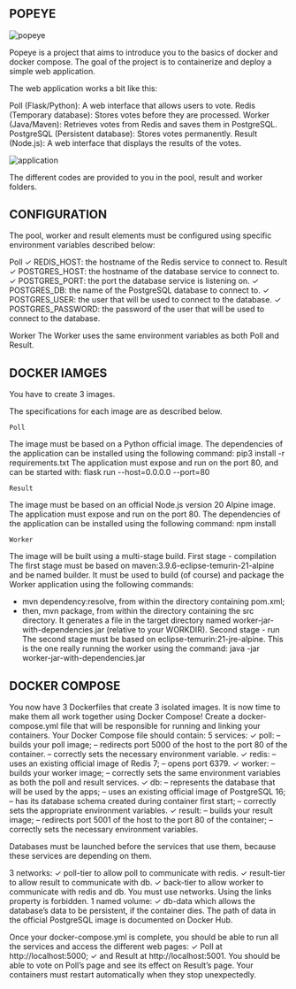 #

## POPEYE 
![popeye](/pictures/Portrait.popeye.png)

Popeye is a project that aims to introduce you to the basics of docker and docker compose.
The goal of the project is to containerize and deploy a simple web application.

The web application works a bit like this:

Poll (Flask/Python): A web interface that allows users to vote.
Redis (Temporary database): Stores votes before they are processed.
Worker (Java/Maven): Retrieves votes from Redis and saves them in PostgreSQL.
PostgreSQL (Persistent database): Stores votes permanently.
Result (Node.js): A web interface that displays the results of the votes.

![application](/pictures/application.png)

The different codes are provided to you in the pool, result and worker folders.

## CONFIGURATION 

The pool, worker and result elements must be configured using specific environment variables described below:

Poll
✓ REDIS_HOST: the hostname of the Redis service to connect to.
Result
✓ POSTGRES_HOST: the hostname of the database service to connect to.
✓ POSTGRES_PORT: the port the database service is listening on.
✓ POSTGRES_DB: the name of the PostgreSQL database to connect to.
✓ POSTGRES_USER: the user that will be used to connect to the database.
✓ POSTGRES_PASSWORD: the password of the user that will be used to connect to the database.

Worker
The Worker uses the same environment variables as both Poll and Result.

## DOCKER IAMGES

You have to create 3 images.

The specifications for each image are as described below.

`Poll`

The image must be based on a Python official image.
The dependencies of the application can be installed using the following command:
pip3 install -r requirements.txt
The application must expose and run on the port 80, and can be started with:
flask run --host=0.0.0.0 --port=80

`Result`

The image must be based on an official Node.js version 20 Alpine image.
The application must expose and run on the port 80.
The dependencies of the application can be installed using the following command:
npm install

`Worker`

The image will be built using a multi-stage build.
First stage - compilation
The first stage must be based on maven:3.9.6-eclipse-temurin-21-alpine and be named builder.
It must be used to build (of course) and package the Worker application using the following
commands:
- mvn dependency:resolve, from within the directory containing pom.xml;
- then, mvn package, from within the directory containing the src directory.
It generates a file in the target directory named worker-jar-with-dependencies.jar (relative to your
WORKDIR).
Second stage - run
The second stage must be based on eclipse-temurin:21-jre-alpine.
This is the one really running the worker using the command:
java -jar worker-jar-with-dependencies.jar

## DOCKER COMPOSE 

You now have 3 Dockerfiles that create 3 isolated images.
It is now time to make them all work together using Docker Compose!
Create a docker-compose.yml file that will be responsible for running and linking your containers.
Your Docker Compose file should contain:
5 services:
✓ poll:
– builds your poll image;
– redirects port 5000 of the host to the port 80 of the container.
– correctly sets the necessary environment variable.
✓ redis:
– uses an existing official image of Redis 7;
– opens port 6379.
✓ worker:
– builds your worker image;
– correctly sets the same environment variables as both the poll and result services.
✓ db:
– represents the database that will be used by the apps;
– uses an existing official image of PostgreSQL 16;
– has its database schema created during container first start;
– correctly sets the appropriate environment variables.
✓ result:
– builds your result image;
– redirects port 5001 of the host to the port 80 of the container;
– correctly sets the necessary environment variables.

Databases must be launched before the services that use them, because these services
are depending on them.

3 networks:
✓ poll-tier to allow poll to communicate with redis.
✓ result-tier to allow result to communicate with db.
✓ back-tier to allow worker to communicate with redis and db.
You must use networks. Using the links property is forbidden.
1 named volume:
✓ db-data which allows the database’s data to be persistent, if the container dies.
The path of data in the official PostgreSQL image is documented on Docker Hub.

Once your docker-compose.yml is complete, you should be able to run all the services and access the
different web pages:
✓ Poll at http://localhost:5000;
✓ and Result at http://localhost:5001.
You should be able to vote on Poll’s page and see its effect on Result’s page.
Your containers must restart automatically when they stop unexpectedly.
